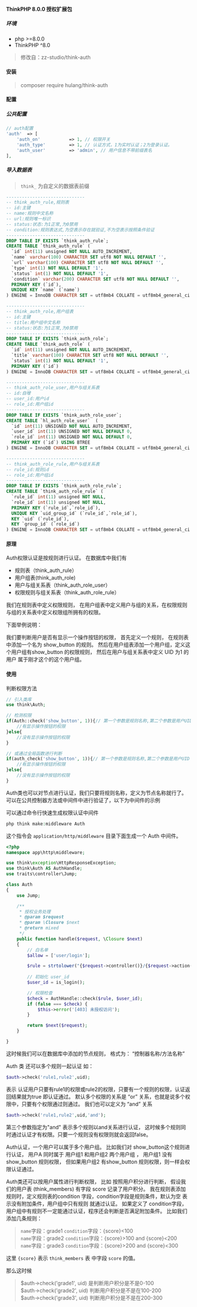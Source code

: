 #### ThinkPHP 8.0.0 授权扩展包

##### 环境

- php >=8.0.0
- ThinkPHP ^8.0

> 修改自：zz-studio/think-auth

#### 安装
> composer require hulang/think-auth

#### 配置

##### 公共配置
```php
// auth配置
'auth'  => [
    'auth_on'           => 1, // 权限开关
    'auth_type'         => 1, // 认证方式，1为实时认证；2为登录认证。
    'auth_user'         => 'admin', // 用户信息不带前缀表名
],
```

##### 导入数据表
> `think_` 为自定义的数据表前缀

```sql
------------------------------
-- think_auth_rule,规则表
-- id:主键
-- name:规则中文名称
-- url:规则唯一标识
-- status:状态:为1正常,为0禁用
-- condition:规则表达式,为空表示存在就验证,不为空表示按照条件验证
------------------------------
DROP TABLE IF EXISTS `think_auth_rule`;
CREATE TABLE `think_auth_rule` (
  `id` int(11) unsigned NOT NULL AUTO_INCREMENT,
  `name` varchar(100) CHARACTER SET utf8 NOT NULL DEFAULT '',
  `url` varchar(100) CHARACTER SET utf8 NOT NULL DEFAULT '',
  `type` int(1) NOT NULL DEFAULT '1',
  `status` int(1) NOT NULL DEFAULT '1',
  `condition` varchar(200) CHARACTER SET utf8 NOT NULL DEFAULT '',
  PRIMARY KEY (`id`),
  UNIQUE KEY `name` (`name`)
) ENGINE = InnoDB CHARACTER SET = utf8mb4 COLLATE = utf8mb4_general_ci COMMENT = '权限路由' ROW_FORMAT = DYNAMIC;

------------------------------
-- think_auth_role,用户组表
-- id:主键
-- title:用户组中文名称
-- status:状态:为1正常,为0禁用
------------------------------
DROP TABLE IF EXISTS `think_auth_role`;
CREATE TABLE `think_auth_role` (
  `id` int(11) unsigned NOT NULL AUTO_INCREMENT,
  `title` varchar(100) CHARACTER SET utf8 NOT NULL DEFAULT '',
  `status` int(1) NOT NULL DEFAULT '1',
  PRIMARY KEY (`id`)
) ENGINE = InnoDB CHARACTER SET = utf8mb4 COLLATE = utf8mb4_general_ci COMMENT = '权限组' ROW_FORMAT = DYNAMIC;

------------------------------
-- think_auth_role_user,用户与组关系表
-- id:自增
-- user_id:用户id
-- role_id:用户组id
------------------------------
DROP TABLE IF EXISTS `think_auth_role_user`;
CREATE TABLE `hl_auth_role_user`  (
  `id` int(11) UNSIGNED NOT NULL AUTO_INCREMENT,
  `user_id` int(11) UNSIGNED NOT NULL DEFAULT 0,
  `role_id` int(11) UNSIGNED NOT NULL DEFAULT 0,
  PRIMARY KEY (`id`) USING BTREE
) ENGINE = InnoDB CHARACTER SET = utf8mb4 COLLATE = utf8mb4_general_ci COMMENT = '用户及用户组对应' ROW_FORMAT = DYNAMIC;

------------------------------
-- think_auth_role_rule,用户与组关系表
-- rule_id:规则id
-- role_id:用户组id
------------------------------
DROP TABLE IF EXISTS `think_auth_role_rule`;
CREATE TABLE `think_auth_role_rule` (
  `rule_id` int(11) unsigned NOT NULL,
  `role_id` int(11) unsigned NOT NULL,
  PRIMARY KEY (`rule_id`,`role_id`),
  UNIQUE KEY `uid_group_id` (`rule_id`,`role_id`),
  KEY `uid` (`rule_id`),
  KEY `group_id` (`role_id`)
) ENGINE = InnoDB CHARACTER SET = utf8mb4 COLLATE = utf8mb4_general_ci COMMENT = '权限规则与用户组对应' ROW_FORMAT = DYNAMIC;
```

#### 原理
Auth权限认证是按规则进行认证。
在数据库中我们有 

- 规则表（think_auth_rule） 
- 用户组表(think_auth_role) 
- 用户与组关系表（think_auth_role_user）
- 权限规则与组关系表（think_auth_role_rule）

我们在规则表中定义权限规则， 在用户组表中定义用户与组的关系，在权限规则与组的关系表中定义权限组所拥有的权限。 

下面举例说明：

我们要判断用户是否有显示一个操作按钮的权限， 首先定义一个规则， 在规则表中添加一个名为 show_button 的规则。 然后在用户组表添加一个用户组，定义这个用户组有show_button 的权限规则， 然后在用户与组关系表中定义 UID 为1 的用户 属于刚才这个的这个用户组。 

#### 使用
判断权限方法
```php
// 引入类库
use think\Auth;

// 检测权限
if(Auth::check('show_button', 1)){// 第一个参数是规则名称,第二个参数是用户UID
	//有显示操作按钮的权限
}else{
	//没有显示操作按钮的权限
}
```
```php
// 或通过全局函数进行判断
if(auth_check('show_button', 1)){// 第一个参数是规则名称,第二个参数是用户UID
	//有显示操作按钮的权限
}else{
	//没有显示操作按钮的权限
}
```

Auth类也可以对节点进行认证，我们只要将规则名称，定义为节点名称就行了。 
可以在公共控制器方法或中间件中进行验证了，以下为中间件的示例

可以通过命令行快速生成权限认证中间件
```php
php think make:middleware Auth
```

这个指令会 `application/http/middleware` 目录下面生成一个 Auth 中间件。

```php
<?php
namespace app\http\middleware;

use think\exception\HttpResponseException;
use think\Auth AS AuthHandle;
use traits\controller\Jump;

class Auth
{
    use Jump;

    /**
     * 授权业务处理
     * @param $request
     * @param \Closure $next
     * @return mixed
     */
    public function handle($request, \Closure $next)
    {
        // 白名单
        $allow = ['user/login'];

        $rule = strtolower("{$request->controller()}/{$request->action()}");
        
        // 初始化 user_id
        $user_id = is_login();

        // 权限检查
        $check = AuthHandle::check($rule, $user_id);
        if (false === $check) {
            $this->error('[403] 未授权访问');
        }

        return $next($request);
    }

}
```
这时候我们可以在数据库中添加的节点规则， 格式为： “控制器名称/方法名称”

Auth 类 还可以多个规则一起认证 如： 
```php
$auth->check('rule1,rule2',uid); 
```
表示 认证用户只要有rule1的权限或rule2的权限，只要有一个规则的权限，认证返回结果就为true 即认证通过。 默认多个权限的关系是 “or” 关系，也就是说多个权限中，只要有个权限通过则通过。 我们也可以定义为 “and” 关系
```php
$auth->check('rule1,rule2',uid,'and'); 
```
第三个参数指定为"and" 表示多个规则以and关系进行认证， 这时候多个规则同时通过认证才有权限。只要一个规则没有权限则就会返回false。

Auth认证，一个用户可以属于多个用户组。 比如我们对 show_button这个规则进行认证， 用户A 同时属于 用户组1 和用户组2 两个用户组 ， 用户组1 没有show_button 规则权限， 但如果用户组2 有show_button 规则权限，则一样会权限认证通过。 

Auth类还可以按用户属性进行判断权限， 比如
按照用户积分进行判断， 假设我们的用户表 (think_members) 有字段 score 记录了用户积分。 
我在规则表添加规则时，定义规则表的condition 字段，condition字段是规则条件，默认为空 表示没有附加条件，用户组中只有规则 就通过认证。
如果定义了 condition字段，用户组中有规则不一定能通过认证，程序还会判断是否满足附加条件。
比如我们添加几条规则： 

> `name`字段：grade1 `condition`字段：{score}<100 <br/>
> `name`字段：grade2 `condition`字段：{score}>100 and {score}<200<br/>
> `name`字段：grade3 `condition`字段：{score}>200 and {score}<300

这里 `{score}` 表示 `think_members` 表 中字段 `score` 的值。 

那么这时候 

> $auth->check('grade1', uid) 是判断用户积分是不是0-100<br/>
> $auth->check('grade2', uid) 判断用户积分是不是在100-200<br/>
> $auth->check('grade3', uid) 判断用户积分是不是在200-300
